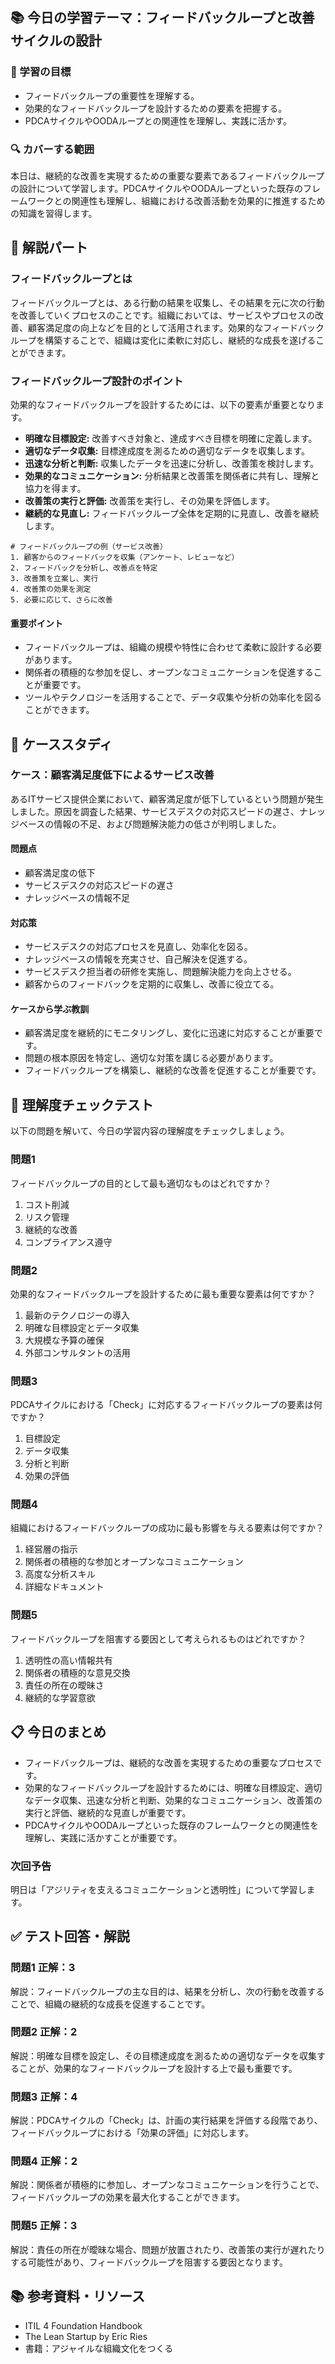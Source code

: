 ## 📚 今日の学習テーマ：フィードバックループと改善サイクルの設計

### 📝 学習の目標

*   フィードバックループの重要性を理解する。
*   効果的なフィードバックループを設計するための要素を把握する。
*   PDCAサイクルやOODAループとの関連性を理解し、実践に活かす。

### 🔍 カバーする範囲

本日は、継続的な改善を実現するための重要な要素であるフィードバックループの設計について学習します。PDCAサイクルやOODAループといった既存のフレームワークとの関連性も理解し、組織における改善活動を効果的に推進するための知識を習得します。

## 📖 解説パート

### フィードバックループとは

フィードバックループとは、ある行動の結果を収集し、その結果を元に次の行動を改善していくプロセスのことです。組織においては、サービスやプロセスの改善、顧客満足度の向上などを目的として活用されます。効果的なフィードバックループを構築することで、組織は変化に柔軟に対応し、継続的な成長を遂げることができます。

### フィードバックループ設計のポイント

効果的なフィードバックループを設計するためには、以下の要素が重要となります。

*   **明確な目標設定:** 改善すべき対象と、達成すべき目標を明確に定義します。
*   **適切なデータ収集:** 目標達成度を測るための適切なデータを収集します。
*   **迅速な分析と判断:** 収集したデータを迅速に分析し、改善策を検討します。
*   **効果的なコミュニケーション:** 分析結果と改善策を関係者に共有し、理解と協力を得ます。
*   **改善策の実行と評価:** 改善策を実行し、その効果を評価します。
*   **継続的な見直し:** フィードバックループ全体を定期的に見直し、改善を継続します。

```
# フィードバックループの例（サービス改善）
1. 顧客からのフィードバックを収集（アンケート、レビューなど）
2. フィードバックを分析し、改善点を特定
3. 改善策を立案し、実行
4. 改善策の効果を測定
5. 必要に応じて、さらに改善
```

#### 重要ポイント

*   フィードバックループは、組織の規模や特性に合わせて柔軟に設計する必要があります。
*   関係者の積極的な参加を促し、オープンなコミュニケーションを促進することが重要です。
*   ツールやテクノロジーを活用することで、データ収集や分析の効率化を図ることができます。

## 🏢 ケーススタディ

### ケース：顧客満足度低下によるサービス改善

あるITサービス提供企業において、顧客満足度が低下しているという問題が発生しました。原因を調査した結果、サービスデスクの対応スピードの遅さ、ナレッジベースの情報の不足、および問題解決能力の低さが判明しました。

#### 問題点

*   顧客満足度の低下
*   サービスデスクの対応スピードの遅さ
*   ナレッジベースの情報不足

#### 対応策

*   サービスデスクの対応プロセスを見直し、効率化を図る。
*   ナレッジベースの情報を充実させ、自己解決を促進する。
*   サービスデスク担当者の研修を実施し、問題解決能力を向上させる。
*   顧客からのフィードバックを定期的に収集し、改善に役立てる。

#### ケースから学ぶ教訓

*   顧客満足度を継続的にモニタリングし、変化に迅速に対応することが重要です。
*   問題の根本原因を特定し、適切な対策を講じる必要があります。
*   フィードバックループを構築し、継続的な改善を促進することが重要です。

## 📝 理解度チェックテスト

以下の問題を解いて、今日の学習内容の理解度をチェックしましょう。

### 問題1

フィードバックループの目的として最も適切なものはどれですか？

1.  コスト削減
2.  リスク管理
3.  継続的な改善
4.  コンプライアンス遵守

### 問題2

効果的なフィードバックループを設計するために最も重要な要素は何ですか？

1.  最新のテクノロジーの導入
2.  明確な目標設定とデータ収集
3.  大規模な予算の確保
4.  外部コンサルタントの活用

### 問題3

PDCAサイクルにおける「Check」に対応するフィードバックループの要素は何ですか？

1.  目標設定
2.  データ収集
3.  分析と判断
4.  効果の評価

### 問題4

組織におけるフィードバックループの成功に最も影響を与える要素は何ですか？

1.  経営層の指示
2.  関係者の積極的な参加とオープンなコミュニケーション
3.  高度な分析スキル
4.  詳細なドキュメント

### 問題5

フィードバックループを阻害する要因として考えられるものはどれですか？

1.  透明性の高い情報共有
2.  関係者の積極的な意見交換
3.  責任の所在の曖昧さ
4.  継続的な学習意欲

## 📋 今日のまとめ

*   フィードバックループは、継続的な改善を実現するための重要なプロセスです。
*   効果的なフィードバックループを設計するためには、明確な目標設定、適切なデータ収集、迅速な分析と判断、効果的なコミュニケーション、改善策の実行と評価、継続的な見直しが重要です。
*   PDCAサイクルやOODAループといった既存のフレームワークとの関連性を理解し、実践に活かすことが重要です。

### 次回予告

明日は「アジリティを支えるコミュニケーションと透明性」について学習します。

## ✅ テスト回答・解説

### 問題1 正解：3

解説：フィードバックループの主な目的は、結果を分析し、次の行動を改善することで、組織の継続的な成長を促進することです。

### 問題2 正解：2

解説：明確な目標を設定し、その目標達成度を測るための適切なデータを収集することが、効果的なフィードバックループを設計する上で最も重要です。

### 問題3 正解：4

解説：PDCAサイクルの「Check」は、計画の実行結果を評価する段階であり、フィードバックループにおける「効果の評価」に対応します。

### 問題4 正解：2

解説：関係者が積極的に参加し、オープンなコミュニケーションを行うことで、フィードバックループの効果を最大化することができます。

### 問題5 正解：3

解説：責任の所在が曖昧な場合、問題が放置されたり、改善策の実行が遅れたりする可能性があり、フィードバックループを阻害する要因となります。

## 📚 参考資料・リソース

*   ITIL 4 Foundation Handbook
*   The Lean Startup by Eric Ries
*   書籍：アジャイルな組織文化をつくる